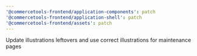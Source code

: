 ```yaml
---
'@commercetools-frontend/application-components': patch
'@commercetools-frontend/application-shell': patch
'@commercetools-frontend/assets': patch
---
```


Update illustrations leftovers and use correct illustrations for maintenance pages
